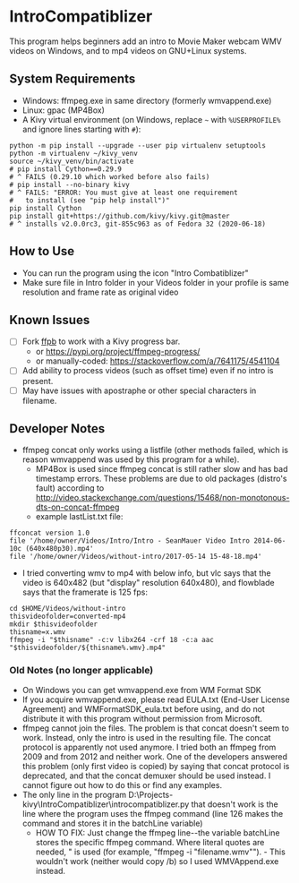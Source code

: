 # IntroCompatiblizer
This program helps beginners add an intro to Movie Maker
webcam WMV videos on Windows, and to mp4 videos on GNU+Linux systems.

## System Requirements
- Windows: ffmpeg.exe in same directory (formerly wmvappend.exe)
- Linux: gpac (MP4Box)
- A Kivy virtual environment (on Windows, replace `~` with
  `%USERPROFILE%` and ignore lines starting with `#`):
```
python -m pip install --upgrade --user pip virtualenv setuptools
python -m virtualenv ~/kivy_venv
source ~/kivy_venv/bin/activate
# pip install Cython==0.29.9
# ^ FAILS (0.29.10 which worked before also fails)
# pip install --no-binary kivy
# ^ FAILS: "ERROR: You must give at least one requirement
#   to install (see "pip help install")"
pip install Cython
pip install git+https://github.com/kivy/kivy.git@master
# ^ installs v2.0.0rc3, git-855c963 as of Fedora 32 (2020-06-18)
```

## How to Use
- You can run the program using the icon "Intro Combatiblizer"
- Make sure file in Intro folder in your Videos folder in your profile
  is same resolution and frame rate as original video

## Known Issues
- [ ] Fork [ffpb](https://github.com/althonos/ffpb) to work with a Kivy
  progress bar.
  - or https://pypi.org/project/ffmpeg-progress/
  - or manually-coded: https://stackoverflow.com/a/7641175/4541104
- [ ] Add ability to process videos (such as offset time) even if no
  intro is present.
- [ ] May have issues with apostraphe or other special characters in
  filename.

## Developer Notes
- ffmpeg concat only works using a listfile (other methods failed,
  which is reason wmvappend was used by this program for a while).
  - MP4Box is used since ffmpeg concat is still rather slow and has bad
    timestamp errors. These problems are due to old packages (distro's
    fault) according to
    <http://video.stackexchange.com/questions/15468/non-monotonous-dts-on-concat-ffmpeg>
  - example lastList.txt file:
```
ffconcat version 1.0
file '/home/owner/Videos/Intro/Intro - SeanMauer Video Intro 2014-06-10c (640x480p30).mp4'
file '/home/owner/Videos/without-intro/2017-05-14 15-48-18.mp4'
```
- I tried converting wmv to mp4 with below info, but vlc says that the
  video is 640x482 (but "display" resolution 640x480), and flowblade
  says that the framerate is 125 fps:

```
cd $HOME/Videos/without-intro
thisvideofolder=converted-mp4
mkdir $thisvideofolder
thisname=x.wmv
ffmpeg -i "$thisname" -c:v libx264 -crf 18 -c:a aac "$thisvideofolder/${thisname%.wmv}.mp4"
```

### Old Notes (no longer applicable)
* On Windows you can get wmvappend.exe from WM Format SDK
* If you acquire wmvappend.exe, please read EULA.txt (End-User License
  Agreement) and WMFormatSDK_eula.txt before using, and do not
  distribute it with this program without permission from Microsoft.
* ffmpeg cannot join the files. The problem is that concat doesn't seem
  to work. Instead, only the intro is used in the resulting file. The
  concat protocol is apparently not used anymore. I tried both an
  ffmpeg from 2009 and from 2012 and neither work. One of the
  developers answered this problem (only first video is copied) by
  saying that concat protocol is deprecated, and that the concat
  demuxer should be used instead. I cannot figure out how to do this or
  find any examples.
* The only line in the program
  D:\Projects-kivy\IntroCompatiblizer\introcompatiblizer.py that
  doesn't work is the line where the program uses the ffmpeg command
  (line 126 makes the command and stores it in the batchLine variable)
  - HOW TO FIX: Just change the ffmpeg line--the variable batchLine
  stores the specific ffmpeg command. Where literal quotes are needed,
  \" is used (for example, "ffmpeg -i \"filename.wmv\""). - This
  wouldn't work (neither would copy /b) so I used WMVAppend.exe
  instead.

